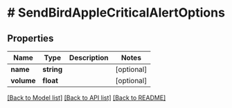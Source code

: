 # # SendBirdAppleCriticalAlertOptions

## Properties

Name | Type | Description | Notes
------------ | ------------- | ------------- | -------------
**name** | **string** |  | [optional]
**volume** | **float** |  | [optional]

[[Back to Model list]](../../README.md#models) [[Back to API list]](../../README.md#endpoints) [[Back to README]](../../README.md)
